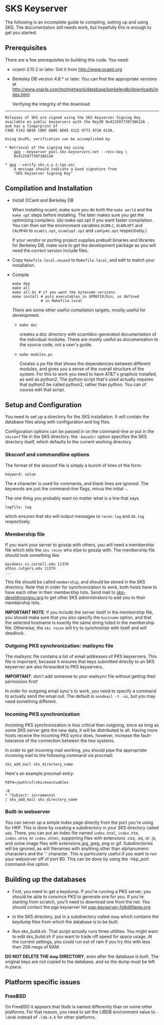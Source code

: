 SKS Keyserver
=============

The following is an incomplete guide to compiling, setting up and using SKS.
The documentation still needs work, but hopefully this is enough to get you
started.

Prerequisites
-------------

There are a few prerequisites to building this code.  You need:

* ocaml-3.10.2 or later.  Get it from <http://www.ocaml.org>
* Berkeley DB version 4.6.* or later.  You can find the 
  appropriate versions at 
  <http://www.oracle.com/technetwork/database/berkeleydb/downloads/index.html>

  Verifying the integrity of the download
----------------------------
    Releases of SKS are signed using the SKS Keyserver Signing Key
    available on public keyservers with the KeyID 0x41259773973A612A ,
	and has a fingerprint of
	C90E F143 0B3A C0DF D00E 6EA5 4125 9773 973A 612A.
	
	Using GnuPG, verification can be accomplished by
	
	* Retrieval of the signing key using
		gpg --keyserver pool.sks-keyservers.net --recv-key \
		0x41259773973A612A
	
	* gpg --verify sks-x.y.z.tgz.asc 
		A message should indicate a Good signature from 
		"SKS Keyserver Signing Key"
  
  Compilation and Installation
----------------------------

  * Install OCaml and Berkeley DB

    When installing ocaml, make sure you do both the `make world` and
    the `make opt` steps before installing.  The later makes sure you
    get the optimizing compilers.  (do make opt.opt if you want faster
    compilation.  You can then set the environment variables `OCAMLC`,
    `OCAMLOPT` and `CALMP4O` to `ocamlc.opt`, `ocamlopt.opt` and
    `camlp4o.opt` respectively.)

    If your vendor or porting project supplies prebuilt binaries and
    libraries for Berkeley DB, make sure to get the development
    package as you will need the correct version include files.

  * Copy `Makefile.local.unused` to `Makefile.local`, and edit to
    match your installation.

  * Compile

        make dep
        make all   
        make all.bc # if you want the bytecode versions
        make install # puts executables in $PREFIX/bin, as defined 
                     # in Makefile.local

    There are some other useful compilation targets, mostly useful for
    development.

      - `make doc`
  
        creates a doc directory with ocamldoc-generated documentation
        of the individual modules.  These are mostly useful as
        documentation to the source code, not a user's guide.

      - `make modules.ps`

        Creates a ps-file that shows the dependencies between
        different modules, and gives you a sense of the overall
        structure of the system.  For this to work you need to have
        AT&T's graphviz installed, as well as python2.  The python
        script that's used actually requires that python2 be called
        python2, rather than python.  You can of course edit that
        script.

Setup and Configuration
-----------------------

You need to set up a directory for the SKS installation.  It will
contain the database files along with configuration and log files.

Configuration options can be passed in on the command-line or put in
the `sksconf` file in the SKS directory.  the `-basedir` option
specifies the SKS directory itself, which defaults to the current
working directory.

### Sksconf and commandline options

The format of the sksconf file is simply a bunch of lines of the
form:

    keyword: value

The `#` character is used for comments, and blank lines are
ignored.  The keywords are just the command-line flags, minus the
initial `-`.

The one thing you probably want no matter what is a line that says

    logfile: log

which ensures that sks will output messages to `recon.log` and
`db.log` respectively.

### Membership file

If you want your server to gossip with others, you will need a
membership file which tells the `sks recon` who else to gossip with.
The membership file should look something like:

    epidemic.cs.cornell.edu 11370
    athos.rutgers.edu 11370
    ...

This file should be called `membership`, and should be stored in the
SKS directory.  Note that in order for synchronization to work, both
hosts have to have each other in their membership lists.  Send mail to
<sks-devel@nongnu.org> to get other SKS administrators to add you to
their membership lsits.

**IMPORTANT NOTE**: if you include the server itself in the membership
file, you should make sure that you also specify the `hostname`
option, and that the selected hostname is exactly the same string
listed in the membership file.  Otherwise, the `sks recon` will try to
synchronize with itself and will deadlock.

### Outgoing PKS synchronization: mailsync file

The mailsync file contains a list of email addresses of PKS
keyservers.  This file is important, because it ensures that keys
submitted directly to an SKS keyserver are also forwarded to PKS
keyservers.

**IMPORTANT**: don't add someone to your mailsync file without getting
their permission first!

In order for outgoing email sync's to work, you need to specify a
command to actually send the email out.  The default is `sendmail -t
-oi`, but you may need something different.

### Incoming PKS synchronization

Incoming PKS synchronization is less critical than outgoing,
since as long as some SKS server gets the new data, it will be
distributed to all.  Having more hosts receive the incoming PKS
syncs does, however, increase the fault-tolerance of the
connection between the two systems.

In order to get incoming mail working, you should pipe the appropriate
incoming mail to the following command via procmail:

    sks_add_mail sks_directory_name

Here's an example procmail entry:

    PATH=/path/of/sks/exectuables

    :0 
    * ^Subject: incremental
    | sks_add_mail sks_directory_name


### Built-in webserver

You can server up a simple index page directly from the port
you're using for HKP.  This is done by creating a subdirectory in
your SKS directory called `web`.  There, you can put an index file
named `index.html`, `index.htm`, `index.xhtm`, or `index.xhtml`,
supporting files with extensions .css, .es, or .js, and some image
files with extensions jpg, jpeg, png or gif. Subdirectories will
be ignored, as will filenames with anything other than
alphanumeric characters and the '.'  character.  This is
particularly useful if you want to run your webserver off of port
80.  This can be done by using the -hkp_port command-line option.


Building up the databases
-------------------------

  - First, you need to get a keydump.  If you're running a PKS server,
    you should be able to convince PKS to generate one for you.  If
    you're starting from scratch, you'll need to download one from the
    net.  You should contact the pgp keyserver list
    <pgp-keyserver-folk@flame.org>

  - in the SKS directory, put in a subdirectory called `dump` which
    contains the keydump files from which the database is to be built.

  - Run sks_build.sh.  That script actually runs three utilities.  You
    might want to edit sks_build.sh if you want to trade off speed for
    space usage.  At the current settings, you could run out of ram if
    you try this with less then 256 megs of RAM.

**DO NOT DELETE THE `dump` DIRECTORY**, even after the database is
built.  The original keys are not copied to the database, and so the
dump must be left in place.

Platform specific issues
------------------------

### FreeBSD ###

On FreeBSD it appears that libdb is named differently than on some
other platforms.  For that reason, you need to set the LIBDB
environment value to `-ldb46` instead of `-ldb-4.6` for other
platfomrs.
